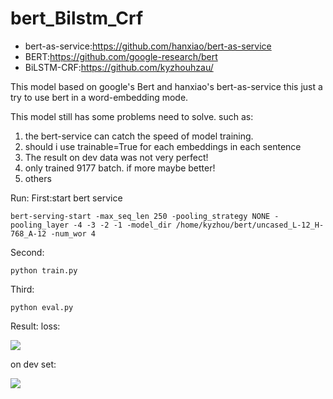 # bert_Bilstm_Crf
+ bert-as-service:https://github.com/hanxiao/bert-as-service
+ BERT:https://github.com/google-research/bert
+ BiLSTM-CRF:https://github.com/kyzhouhzau/


This model based on google's Bert and hanxiao's bert-as-service this just a try to use bert in a word-embedding mode.

This model still has some problems need to solve.
such as:
1. the bert-service can catch the speed of model training.
2. should i use trainable=True for each embeddings in each sentence
3. The result on dev data was not very perfect!
4. only trained 9177 batch. if more maybe better!
5. others

Run:
First:start bert service
```
bert-serving-start -max_seq_len 250 -pooling_strategy NONE -pooling_layer -4 -3 -2 -1 -model_dir /home/kyzhou/bert/uncased_L-12_H-768_A-12 -num_wor 4
```
Second:
```
python train.py
```
Third:
```
python eval.py
```
Result:
loss:

![](./_image/2018-12-18-20-35-30.jpg)

on dev set:

![](./_image/2018-12-18-20-57-23.jpg)
